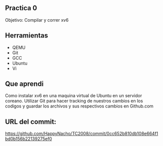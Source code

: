 ## Practica 0

Objetivo: Compilar y correr xv6

## Herramientas
* QEMU
* Git
* GCC
* Ubuntu 
* Vi 

## Que aprendi
Como instalar xv6 en una maquina virtual de Ubuntu en un servidor coreano. 
Utilizar Git para hacer tracking de nuestros cambios en los codigos y guardar los archivos y sus respectivos cambios en Github.com

## URL del commit:
https://github.com/HappyNacho/TC2008/commit/0cc652b810db108e664f1bd0b156b22139275ef0


